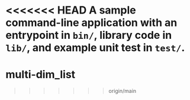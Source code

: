 <<<<<<< HEAD
A sample command-line application with an entrypoint in `bin/`, library code
in `lib/`, and example unit test in `test/`.
=======
# multi-dim_list
>>>>>>> origin/main
